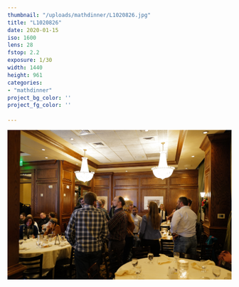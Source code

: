 ```yaml
---
thumbnail: "/uploads/mathdinner/L1020826.jpg"
title: "L1020826"
date: 2020-01-15
iso: 1600
lens: 28
fstop: 2.2
exposure: 1/30
width: 1440
height: 961
categories:
- "mathdinner"
project_bg_color: ''
project_fg_color: ''

---
```


![img](/uploads/mathdinner/L1020826.jpg)
